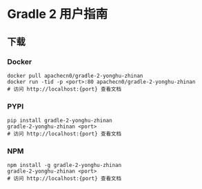 # Gradle 2 用户指南

## 下载

### Docker

```
docker pull apachecn0/gradle-2-yonghu-zhinan
docker run -tid -p <port>:80 apachecn0/gradle-2-yonghu-zhinan
# 访问 http://localhost:{port} 查看文档
```

### PYPI

```
pip install gradle-2-yonghu-zhinan
gradle-2-yonghu-zhinan <port>
# 访问 http://localhost:{port} 查看文档
```

### NPM

```
npm install -g gradle-2-yonghu-zhinan
gradle-2-yonghu-zhinan <port>
# 访问 http://localhost:{port} 查看文档
```